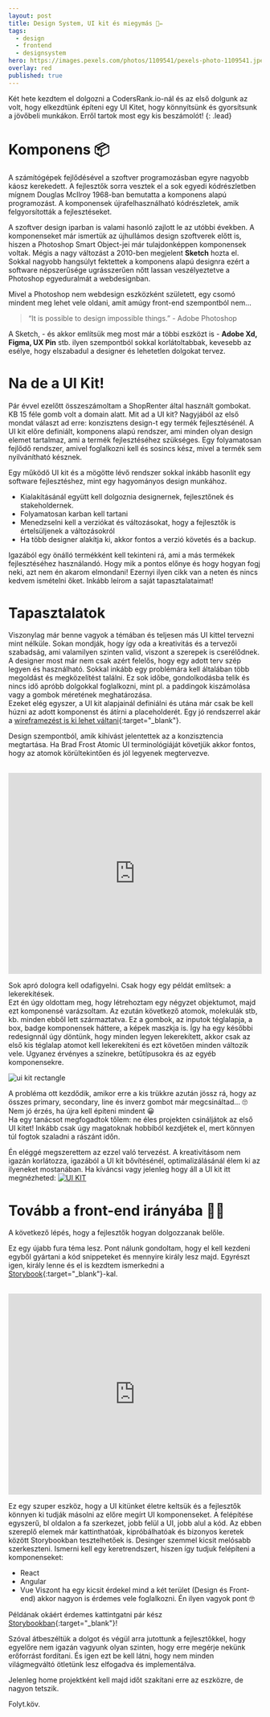 ```yaml
---
layout: post
title: Design System, UI kit és miegymás 📐✏️
tags:
  - design
  - frontend
  - designsystem
hero: https://images.pexels.com/photos/1109541/pexels-photo-1109541.jpeg?cs=srgb&dl=architect-architecture-build-1109541.jpg&fm=jpg
overlay: red
published: true
---
```

Két hete kezdtem el dolgozni a CodersRank.io-nál és az első dolgunk az volt, hogy elkezdtünk építeni egy UI Kitet, hogy könnyítsünk és gyorsítsunk a jövőbeli munkákon. Erről tartok most egy kis beszámolót!
{: .lead}
<!--break-->

# Komponens 📦
A számítógépek fejlődésével a szoftver programozásban egyre nagyobb káosz kerekedett. A fejlesztők sorra vesztek el a sok egyedi kódrészletben mígnem Douglas McIlroy 1968-ban bemutatta a komponens alapú programozást. A komponensek újrafelhasználható kódrészletek, amik felgyorsították a fejlesztéseket. 

A szoftver design iparban is valami hasonló zajlott le az utóbbi években. A komponenseket már ismertük az újhullámos design szoftverek előtt is, hiszen a Photoshop Smart Object-jei már tulajdonképpen komponensek voltak. Mégis a nagy változást a 2010-ben megjelent **Sketch** hozta el. Sokkal nagyobb hangsúlyt fektettek a komponens alapú designra ezért a software népszerűsége ugrásszerűen nőtt lassan veszélyeztetve a Photoshop egyeduralmát a webdesignban. 

Mivel a Photoshop nem webdesign eszközként született, egy csomó mindent meg lehet vele oldani, amit amúgy front-end szempontból nem…

> “It is possible to design impossible things.” - Adobe Photoshop

A Sketch, - és akkor említsük meg most már a többi eszközt is - **Adobe Xd, Figma, UX Pin** stb. ilyen szempontból sokkal korlátoltabbak, kevesebb az esélye, hogy elszabadul a designer és lehetetlen dolgokat tervez. 

# Na de a UI Kit!
Pár évvel ezelőtt összeszámoltam a ShopRenter által használt gombokat. KB 15 féle gomb volt a domain alatt. Mit ad a UI kit? Nagyjából az első mondat választ ad erre: konzisztens design-t egy termék fejlesztésénél.
A UI kit előre definiált, komponens alapú rendszer, ami minden olyan design elemet tartalmaz, ami a termék fejlesztéséhez szükséges. Egy folyamatosan fejlődő rendszer, amivel foglalkozni kell és sosincs kész, mivel a termék sem nyilvánítható késznek. 

Egy működő UI kit és a mögötte lévő rendszer sokkal inkább hasonlít egy software fejlesztéshez, mint egy hagyományos design munkához.
- Kialakításánál együtt kell dolgoznia designernek, fejlesztőnek és stakeholdernek.
- Folyamatosan karban kell tartani
- Menedzselni kell a verziókat és változásokat, hogy a fejlesztők is értelsüljenek a változásokról
- Ha több designer alakítja ki, akkor fontos a verzió követés és a backup.

Igazából egy önálló termékként kell tekinteni rá, ami a más termékek fejlesztéséhez használandó.
Hogy mik a pontos előnye és hogy hogyan fogj neki, azt nem én akarom elmondani! Ezernyi ilyen cikk van a neten és nincs kedvem ismételni őket. Inkább leírom a saját tapasztalataimat!

# Tapasztalatok
Viszonylag már benne vagyok a témában és teljesen más UI kittel tervezni mint nélküle. Sokan mondják, hogy így oda a kreativitás és a tervezői szabadság, ami valamilyen szinten valid, viszont a szerepek is cserélődnek. A designer most már nem csak azért felelős, hogy egy adott terv szép legyen és használható. Sokkal inkább egy problémára kell általában több megoldást és megközelítést találni. Ez sok időbe, gondolkodásba telik és nincs idő apróbb dolgokkal foglalkozni, mint pl. a paddingok kiszámolása vagy a gombok méretének meghatározása. <br>
Ezeket elég egyszer, a UI kit alapjainál definiálni és utána már csak be kell húzni az adott komponenst és átírni a placeholderét. Egy jó rendszerrel akár a [wireframezést is ki lehet váltani](https://uithings.hu/posts/wireframezes){:target="_blank"}. 

Design szempontból, amik kihívást jelentettek az a konzisztencia megtartása. Ha Brad Frost Atomic UI terminológiáját követjük akkor fontos, hogy az atomok körültekintően és jól legyenek megtervezve. 

<br>

<iframe width="100%" height="400px" src="https://www.youtube.com/embed/q5CB1za0NfA" frameborder="0" allow="accelerometer; autoplay; encrypted-media; gyroscope; picture-in-picture" allowfullscreen></iframe>

Sok apró dologra kell odafigyelni. Csak hogy egy példát említsek: a lekerekítések. <br>
Ezt én úgy oldottam meg, hogy létrehoztam egy négyzet objektumot, majd ezt komponensé varázsoltam. Az ezután következő atomok, molekulák stb, kb. minden ebből lett származtatva. Ez a gombok, az inputok téglalapja, a box, badge komponensek háttere, a képek maszkja is. Így ha egy későbbi redesignnál úgy döntünk, hogy minden legyen lekerekített, akkor csak az első kis téglalap atomot kell lekerekíteni és ezt követően minden változik vele. 
Ugyanez érvényes a színekre, betűtípusokra és az egyéb komponensekre.

<img src="../assets/img/2019-07-18/cr.gif" alt="ui kit rectangle">

A probléma ott kezdődik, amikor erre a kis trükkre azután jössz rá, hogy az összes primary, secondary, line és inverz gombot már megcsináltad… 🙄 Nem jó érzés, ha újra kell építeni mindent 😀 <br>
Ha egy tanácsot megfogadtok tőlem: ne éles projekten csináljátok az első UI kitet! Inkább csak úgy magatoknak hobbiból kezdjétek el, mert könnyen túl fogtok szaladni a rászánt időn.

Én eléggé megszerettem az ezzel való tervezést. A kreativitásom nem igazán korlátozza, igazából a UI kit bővítésénél, optimalizálásánál élem ki az ilyeneket mostanában. Ha kíváncsi vagy jelenleg hogy áll a UI kit itt megnézheted:
<a target="_blank" href="../assets/img/2019-07-18/cr-uikit.png">
  <img src="../assets/img/2019-07-18/cr-uikit.png" alt="UI KIT">
</a>

# Tovább a front-end irányába 👨‍💻
A következő lépés, hogy a fejlesztők hogyan dolgozzanak belőle.

Ez egy újabb fura téma lesz. Pont nálunk gondoltam, hogy el kell kezdeni egyből gyártani a kód snippeteket és mennyire király lesz majd. Egyrészt igen, király lenne és el is kezdtem ismerkedni a [Storybook](https://storybook.js.org){:target="_blank"}-kal. 

<br>
<iframe width="100%" height="400px" src="https://www.youtube.com/embed/p-LFh5Y89eM" frameborder="0" allow="accelerometer; autoplay; encrypted-media; gyroscope; picture-in-picture" allowfullscreen></iframe>

Ez egy szuper eszköz, hogy a UI kitünket életre keltsük és a fejlesztők könnyen ki tudják másolni az előre megírt UI komponenseket. A felépítése egyszerű, bl oldalon a fa szerkezet, jobb felül a UI, jobb alul a kód. Az ebben szereplő elemek már kattinthatóak, kipróbálhatóak és bizonyos keretek között Storybookban tesztelhetőek is. 
Desinger szemmel kicsit melósabb szerkeszteni. Ismerni kell egy keretrendszert, hiszen így tudjuk felépíteni a komponenseket:
- React
- Angular
- Vue
Viszont ha egy kicsit érdekel mind a két terület (Design és Front-end) akkor nagyon is érdemes vele foglalkozni. Én ilyen vagyok pont 🤓

Példának okáért érdemes kattintgatni pár kész [Storybookban](https://storybook.js.org/docs/examples/){:target="_blank"}!

Szóval átbeszéltük a dolgot és végül arra jutottunk a fejlesztőkkel, hogy egyelőre nem igazán vagyunk olyan szinten, hogy erre megérje nekünk erőforrást fordítani. És igen ezt be kell látni, hogy nem minden világmegváltó ötletünk lesz elfogadva és implementálva. 

Jelenleg home projektként kell majd időt szakítani erre az eszközre, de nagyon tetszik. 

Folyt.köv.

<!--
## Link
[wireframezést is ki lehet váltani](https://uithings.hu/posts/wireframezes){:target="_blank"}

## Kép
![800x400](https://soma.shoprenter.hu/custom/soma/image/data/liquid.jpg "liquid mukodese")

## Képal áírással
| ![800x400](https://www.pic.png "css grid anno 2011") |
|:--:|
| *<center>Képaláírás.</center>* |

## Info
Bibendum nulla sed consectetur.
{: .notice}

## Footnote
Valami[^1]

## Forrás:
<sub>A kép forrása</sub>

[^1]: Footnote valami csoda
-->